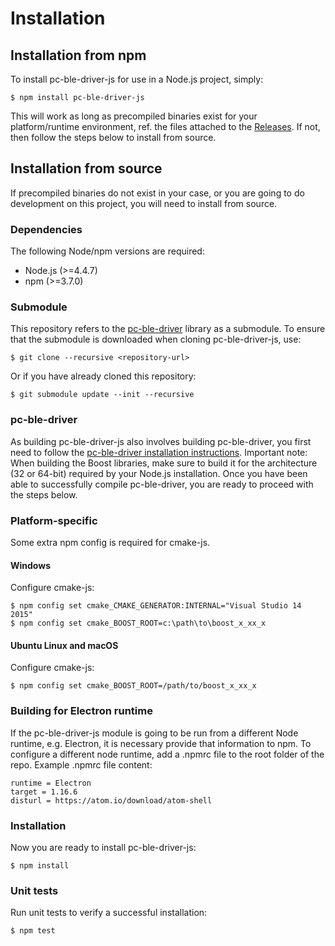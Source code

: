 # Installation

## Installation from npm

To install pc-ble-driver-js for use in a Node.js project, simply:

    $ npm install pc-ble-driver-js

This will work as long as precompiled binaries exist for your platform/runtime environment, ref. the files attached to the [Releases](https://github.com/NordicSemiconductor/pc-ble-driver-js/releases). If not, then follow the steps below to install from source.

## Installation from source

If precompiled binaries do not exist in your case, or you are going to do development on this project, you will need to install from source.

### Dependencies

The following Node/npm versions are required:

* Node.js (>=4.4.7)
* npm (>=3.7.0)

### Submodule

This repository refers to the [pc-ble-driver](https://github.com/NordicSemiconductor/pc-ble-driver) library as a submodule. To ensure that the submodule is downloaded when cloning pc-ble-driver-js, use:

    $ git clone --recursive <repository-url>

Or if you have already cloned this repository:

    $ git submodule update --init --recursive

### pc-ble-driver

As building pc-ble-driver-js also involves building pc-ble-driver, you first need to follow the [pc-ble-driver installation instructions](https://github.com/NordicSemiconductor/pc-ble-driver/blob/master/Installation.md). Important note: When building the Boost libraries, make sure to build it for the architecture (32 or 64-bit) required by your Node.js installation. Once you have been able to successfully compile pc-ble-driver, you are ready to proceed with the steps below.

### Platform-specific

Some extra npm config is required for cmake-js.

#### Windows

Configure cmake-js:

    $ npm config set cmake_CMAKE_GENERATOR:INTERNAL="Visual Studio 14 2015"
    $ npm config set cmake_BOOST_ROOT=c:\path\to\boost_x_xx_x

#### Ubuntu Linux and macOS

Configure cmake-js:

    $ npm config set cmake_BOOST_ROOT=/path/to/boost_x_xx_x

### Building for Electron runtime

If the pc-ble-driver-js module is going to be run from a different Node runtime, e.g. Electron, it is necessary provide that information to npm. To configure a different node runtime, add a .npmrc file to the root folder of the repo. Example .npmrc file content:

    runtime = Electron
    target = 1.16.6
    disturl = https://atom.io/download/atom-shell
    
### Installation

Now you are ready to install pc-ble-driver-js:

    $ npm install

### Unit tests

Run unit tests to verify a successful installation:

    $ npm test
